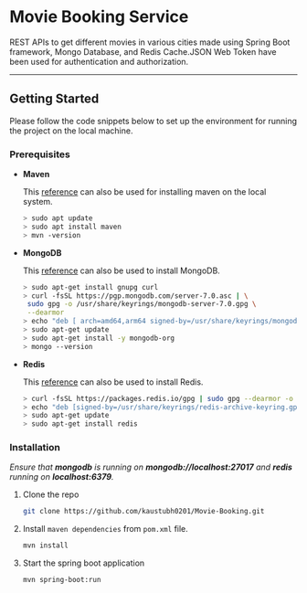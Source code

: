 <!-- ABOUT THE PROJECT -->
# Movie Booking Service

REST APIs to get different movies in various cities made using Spring Boot framework, Mongo Database, and Redis Cache.JSON Web Token have been used for authentication and authorization.

<hr>

<!-- GETTING STARTED -->
## Getting Started

Please follow the code snippets below to set up the environment for running the project on the local machine.

### Prerequisites

* <b>Maven</b>

  This <a href="https://www.digitalocean.com/community/tutorials/install-maven-linux-ubuntu">reference</a> can also be used for installing maven on the local system.

  ```sh
  > sudo apt update
  > sudo apt install maven
  > mvn -version
  ```
* <b>MongoDB</b>

  This <a href="https://www.mongodb.com/docs/manual/tutorial/install-mongodb-on-ubuntu/">reference</a> can also be used to install MongoDB.

  ```sh
  > sudo apt-get install gnupg curl
  > curl -fsSL https://pgp.mongodb.com/server-7.0.asc | \
   sudo gpg -o /usr/share/keyrings/mongodb-server-7.0.gpg \
   --dearmor
  > echo "deb [ arch=amd64,arm64 signed-by=/usr/share/keyrings/mongodb-server-7.0.gpg ] https://repo.mongodb.org/apt/ubuntu jammy/mongodb-org/7.0 multiverse" | sudo tee /etc/apt/sources.list.d/mongodb-org-7.0.list
  > sudo apt-get update
  > sudo apt-get install -y mongodb-org
  > mongo --version
  ```
* <b>Redis</b>

    This <a href="https://redis.io/docs/install/install-redis/install-redis-on-linux/">reference</a> can also be used to install Redis.

    ```sh
    > curl -fsSL https://packages.redis.io/gpg | sudo gpg --dearmor -o /usr/share/keyrings/redis-archive-keyring.gpg
    > echo "deb [signed-by=/usr/share/keyrings/redis-archive-keyring.gpg] https://packages.redis.io/deb $(lsb_release -cs) main" | sudo tee /etc/apt/sources.list.d/redis.list
    > sudo apt-get update
    > sudo apt-get install redis
    ```
    
### Installation

<i>Ensure that <b>mongodb</b> is running on <b>mongodb://localhost:27017</b> and <b>redis</b> running on <b>localhost:6379</b>.</i>

1. Clone the repo
   ```sh
   git clone https://github.com/kaustubh0201/Movie-Booking.git
   ```
2. Install `maven dependencies` from `pom.xml` file.
   ```sh
   mvn install
   ```
3. Start the spring boot application
   ```sh
   mvn spring-boot:run
   ```
